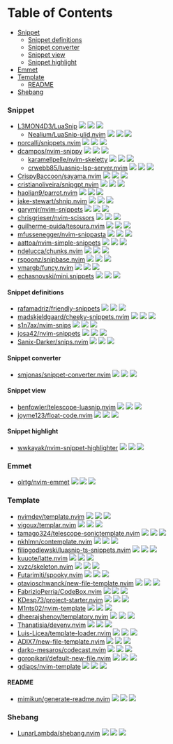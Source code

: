 # Table of Contents

<!-- toc -->

- [Snippet](#snippet)
  * [Snippet definitions](#snippet-definitions)
  * [Snippet converter](#snippet-converter)
  * [Snippet view](#snippet-view)
  * [Snippet highlight](#snippet-highlight)
- [Emmet](#emmet)
- [Template](#template)
  * [README](#readme)
- [Shebang](#shebang)

<!-- tocstop -->

### Snippet

- [L3MON4D3/LuaSnip](https://github.com/L3MON4D3/LuaSnip) ![](https://img.shields.io/github/stars/L3MON4D3/LuaSnip) ![](https://img.shields.io/github/last-commit/L3MON4D3/LuaSnip) ![](https://img.shields.io/github/commit-activity/y/L3MON4D3/LuaSnip)
  - [Nealium/LuaSnip-ulid.nvim](https://github.com/Nealium/LuaSnip-ulid.nvim) ![](https://img.shields.io/github/stars/Nealium/LuaSnip-ulid.nvim) ![](https://img.shields.io/github/last-commit/Nealium/LuaSnip-ulid.nvim) ![](https://img.shields.io/github/commit-activity/y/Nealium/LuaSnip-ulid.nvim)
- [norcalli/snippets.nvim](https://github.com/norcalli/snippets.nvim) ![](https://img.shields.io/github/stars/norcalli/snippets.nvim) ![](https://img.shields.io/github/last-commit/norcalli/snippets.nvim) ![](https://img.shields.io/github/commit-activity/y/norcalli/snippets.nvim)
- [dcampos/nvim-snippy](https://github.com/dcampos/nvim-snippy) ![](https://img.shields.io/github/stars/dcampos/nvim-snippy) ![](https://img.shields.io/github/last-commit/dcampos/nvim-snippy) ![](https://img.shields.io/github/commit-activity/y/dcampos/nvim-snippy)
  - [karamellpelle/nvim-skeletty](https://github.com/karamellpelle/nvim-skeletty) ![](https://img.shields.io/github/stars/karamellpelle/nvim-skeletty) ![](https://img.shields.io/github/last-commit/karamellpelle/nvim-skeletty) ![](https://img.shields.io/github/commit-activity/y/karamellpelle/nvim-skeletty)
  - [crwebb85/luasnip-lsp-server.nvim](https://github.com/crwebb85/luasnip-lsp-server.nvim) ![](https://img.shields.io/github/stars/crwebb85/luasnip-lsp-server.nvim) ![](https://img.shields.io/github/last-commit/crwebb85/luasnip-lsp-server.nvim) ![](https://img.shields.io/github/commit-activity/y/crwebb85/luasnip-lsp-server.nvim)
- [CrispyBaccoon/sayama.nvim](https://github.com/CrispyBaccoon/sayama.nvim) ![](https://img.shields.io/github/stars/CrispyBaccoon/sayama.nvim) ![](https://img.shields.io/github/last-commit/CrispyBaccoon/sayama.nvim) ![](https://img.shields.io/github/commit-activity/y/CrispyBaccoon/sayama.nvim)
- [cristianoliveira/snipgpt.nvim](https://github.com/cristianoliveira/snipgpt.nvim) ![](https://img.shields.io/github/stars/cristianoliveira/snipgpt.nvim) ![](https://img.shields.io/github/last-commit/cristianoliveira/snipgpt.nvim) ![](https://img.shields.io/github/commit-activity/y/cristianoliveira/snipgpt.nvim)
- [haolian9/parrot.nvim](https://github.com/haolian9/parrot.nvim) ![](https://img.shields.io/github/stars/haolian9/parrot.nvim) ![](https://img.shields.io/github/last-commit/haolian9/parrot.nvim) ![](https://img.shields.io/github/commit-activity/y/haolian9/parrot.nvim)
- [jake-stewart/shnip.nvim](https://github.com/jake-stewart/shnip.nvim) ![](https://img.shields.io/github/stars/jake-stewart/shnip.nvim) ![](https://img.shields.io/github/last-commit/jake-stewart/shnip.nvim) ![](https://img.shields.io/github/commit-activity/y/jake-stewart/shnip.nvim)
- [garymjr/nvim-snippets](https://github.com/garymjr/nvim-snippets) ![](https://img.shields.io/github/stars/garymjr/nvim-snippets) ![](https://img.shields.io/github/last-commit/garymjr/nvim-snippets) ![](https://img.shields.io/github/commit-activity/y/garymjr/nvim-snippets)
- [chrisgrieser/nvim-scissors](https://github.com/chrisgrieser/nvim-scissors) ![](https://img.shields.io/github/stars/chrisgrieser/nvim-scissors) ![](https://img.shields.io/github/last-commit/chrisgrieser/nvim-scissors) ![](https://img.shields.io/github/commit-activity/y/chrisgrieser/nvim-scissors)
- [guilherme-puida/tesoura.nvim](https://github.com/guilherme-puida/tesoura.nvim) ![](https://img.shields.io/github/stars/guilherme-puida/tesoura.nvim) ![](https://img.shields.io/github/last-commit/guilherme-puida/tesoura.nvim) ![](https://img.shields.io/github/commit-activity/y/guilherme-puida/tesoura.nvim)
- [mfussenegger/nvim-snippasta](https://github.com/mfussenegger/nvim-snippasta) ![](https://img.shields.io/github/stars/mfussenegger/nvim-snippasta) ![](https://img.shields.io/github/last-commit/mfussenegger/nvim-snippasta) ![](https://img.shields.io/github/commit-activity/y/mfussenegger/nvim-snippasta)
- [aattoa/nvim-simple-snippets](https://github.com/aattoa/nvim-simple-snippets) ![](https://img.shields.io/github/stars/aattoa/nvim-simple-snippets) ![](https://img.shields.io/github/last-commit/aattoa/nvim-simple-snippets) ![](https://img.shields.io/github/commit-activity/y/aattoa/nvim-simple-snippets)
- [ndelucca/chunks.nvim](https://github.com/ndelucca/chunks.nvim) ![](https://img.shields.io/github/stars/ndelucca/chunks.nvim) ![](https://img.shields.io/github/last-commit/ndelucca/chunks.nvim) ![](https://img.shields.io/github/commit-activity/y/ndelucca/chunks.nvim)
- [rspoonz/snipbase.nvim](https://github.com/rspoonz/snipbase.nvim) ![](https://img.shields.io/github/stars/rspoonz/snipbase.nvim) ![](https://img.shields.io/github/last-commit/rspoonz/snipbase.nvim) ![](https://img.shields.io/github/commit-activity/y/rspoonz/snipbase.nvim)
- [vmargb/funcy.nvim](https://github.com/vmargb/funcy.nvim) ![](https://img.shields.io/github/stars/vmargb/funcy.nvim) ![](https://img.shields.io/github/last-commit/vmargb/funcy.nvim) ![](https://img.shields.io/github/commit-activity/y/vmargb/funcy.nvim)
- [echasnovski/mini.snippets](https://github.com/echasnovski/mini.snippets) ![](https://img.shields.io/github/stars/echasnovski/mini.snippets) ![](https://img.shields.io/github/last-commit/echasnovski/mini.snippets) ![](https://img.shields.io/github/commit-activity/y/echasnovski/mini.snippets)

#### Snippet definitions

- [rafamadriz/friendly-snippets](https://github.com/rafamadriz/friendly-snippets) ![](https://img.shields.io/github/stars/rafamadriz/friendly-snippets) ![](https://img.shields.io/github/last-commit/rafamadriz/friendly-snippets) ![](https://img.shields.io/github/commit-activity/y/rafamadriz/friendly-snippets)
- [madskjeldgaard/cheeky-snippets.nvim](https://github.com/madskjeldgaard/cheeky-snippets.nvim) ![](https://img.shields.io/github/stars/madskjeldgaard/cheeky-snippets.nvim) ![](https://img.shields.io/github/last-commit/madskjeldgaard/cheeky-snippets.nvim) ![](https://img.shields.io/github/commit-activity/y/madskjeldgaard/cheeky-snippets.nvim)
- [s1n7ax/nvim-snips](https://github.com/s1n7ax/nvim-snips) ![](https://img.shields.io/github/stars/s1n7ax/nvim-snips) ![](https://img.shields.io/github/last-commit/s1n7ax/nvim-snips) ![](https://img.shields.io/github/commit-activity/y/s1n7ax/nvim-snips)
- [josa42/nvim-snippets](https://github.com/josa42/nvim-snippets) ![](https://img.shields.io/github/stars/josa42/nvim-snippets) ![](https://img.shields.io/github/last-commit/josa42/nvim-snippets) ![](https://img.shields.io/github/commit-activity/y/josa42/nvim-snippets)
- [Sanix-Darker/snips.nvim](https://github.com/Sanix-Darker/snips.nvim) ![](https://img.shields.io/github/stars/Sanix-Darker/snips.nvim) ![](https://img.shields.io/github/last-commit/Sanix-Darker/snips.nvim) ![](https://img.shields.io/github/commit-activity/y/Sanix-Darker/snips.nvim)

#### Snippet converter

- [smjonas/snippet-converter.nvim](https://github.com/smjonas/snippet-converter.nvim) ![](https://img.shields.io/github/stars/smjonas/snippet-converter.nvim) ![](https://img.shields.io/github/last-commit/smjonas/snippet-converter.nvim) ![](https://img.shields.io/github/commit-activity/y/smjonas/snippet-converter.nvim)

#### Snippet view

- [benfowler/telescope-luasnip.nvim](https://github.com/benfowler/telescope-luasnip.nvim) ![](https://img.shields.io/github/stars/benfowler/telescope-luasnip.nvim) ![](https://img.shields.io/github/last-commit/benfowler/telescope-luasnip.nvim) ![](https://img.shields.io/github/commit-activity/y/benfowler/telescope-luasnip.nvim)
- [joyme123/float-code.nvim](https://github.com/joyme123/float-code.nvim) ![](https://img.shields.io/github/stars/joyme123/float-code.nvim) ![](https://img.shields.io/github/last-commit/joyme123/float-code.nvim) ![](https://img.shields.io/github/commit-activity/y/joyme123/float-code.nvim)

#### Snippet highlight

- [wwkayak/nvim-snippet-highlighter](https://github.com/wwkayak/nvim-snippet-highlighter) ![](https://img.shields.io/github/stars/wwkayak/nvim-snippet-highlighter) ![](https://img.shields.io/github/last-commit/wwkayak/nvim-snippet-highlighter) ![](https://img.shields.io/github/commit-activity/y/wwkayak/nvim-snippet-highlighter)

### Emmet

- [olrtg/nvim-emmet](https://github.com/olrtg/nvim-emmet) ![](https://img.shields.io/github/stars/olrtg/nvim-emmet) ![](https://img.shields.io/github/last-commit/olrtg/nvim-emmet) ![](https://img.shields.io/github/commit-activity/y/olrtg/nvim-emmet)

### Template

- [nvimdev/template.nvim](https://github.com/nvimdev/template.nvim) ![](https://img.shields.io/github/stars/nvimdev/template.nvim) ![](https://img.shields.io/github/last-commit/nvimdev/template.nvim) ![](https://img.shields.io/github/commit-activity/y/nvimdev/template.nvim)
- [vigoux/templar.nvim](https://github.com/vigoux/templar.nvim) ![](https://img.shields.io/github/stars/vigoux/templar.nvim) ![](https://img.shields.io/github/last-commit/vigoux/templar.nvim) ![](https://img.shields.io/github/commit-activity/y/vigoux/templar.nvim)
- [tamago324/telescope-sonictemplate.nvim](https://github.com/tamago324/telescope-sonictemplate.nvim) ![](https://img.shields.io/github/stars/tamago324/telescope-sonictemplate.nvim) ![](https://img.shields.io/github/last-commit/tamago324/telescope-sonictemplate.nvim) ![](https://img.shields.io/github/commit-activity/y/tamago324/telescope-sonictemplate.nvim)
- [nkhlmn/contemplate.nvim](https://github.com/nkhlmn/contemplate.nvim) ![](https://img.shields.io/github/stars/nkhlmn/contemplate.nvim) ![](https://img.shields.io/github/last-commit/nkhlmn/contemplate.nvim) ![](https://img.shields.io/github/commit-activity/y/nkhlmn/contemplate.nvim)
- [filipgodlewski/luasnip-ts-snippets.nvim](https://github.com/filipgodlewski/luasnip-ts-snippets.nvim) ![](https://img.shields.io/github/stars/filipgodlewski/luasnip-ts-snippets.nvim) ![](https://img.shields.io/github/last-commit/filipgodlewski/luasnip-ts-snippets.nvim) ![](https://img.shields.io/github/commit-activity/y/filipgodlewski/luasnip-ts-snippets.nvim)
- [kuuote/latte.nvim](https://github.com/kuuote/latte.nvim) ![](https://img.shields.io/github/stars/kuuote/latte.nvim) ![](https://img.shields.io/github/last-commit/kuuote/latte.nvim) ![](https://img.shields.io/github/commit-activity/y/kuuote/latte.nvim)
- [xvzc/skeleton.nvim](https://github.com/xvzc/skeleton.nvim) ![](https://img.shields.io/github/stars/xvzc/skeleton.nvim) ![](https://img.shields.io/github/last-commit/xvzc/skeleton.nvim) ![](https://img.shields.io/github/commit-activity/y/xvzc/skeleton.nvim)
- [Futarimiti/spooky.nvim](https://github.com/Futarimiti/spooky.nvim) ![](https://img.shields.io/github/stars/Futarimiti/spooky.nvim) ![](https://img.shields.io/github/last-commit/Futarimiti/spooky.nvim) ![](https://img.shields.io/github/commit-activity/y/Futarimiti/spooky.nvim)
- [otavioschwanck/new-file-template.nvim](https://github.com/otavioschwanck/new-file-template.nvim) ![](https://img.shields.io/github/stars/otavioschwanck/new-file-template.nvim) ![](https://img.shields.io/github/last-commit/otavioschwanck/new-file-template.nvim) ![](https://img.shields.io/github/commit-activity/y/otavioschwanck/new-file-template.nvim)
- [FabrizioPerria/CodeBox.nvim](https://github.com/FabrizioPerria/CodeBox.nvim) ![](https://img.shields.io/github/stars/FabrizioPerria/CodeBox.nvim) ![](https://img.shields.io/github/last-commit/FabrizioPerria/CodeBox.nvim) ![](https://img.shields.io/github/commit-activity/y/FabrizioPerria/CodeBox.nvim)
- [KDesp73/project-starter.nvim](https://github.com/KDesp73/project-starter.nvim) ![](https://img.shields.io/github/stars/KDesp73/project-starter.nvim) ![](https://img.shields.io/github/last-commit/KDesp73/project-starter.nvim) ![](https://img.shields.io/github/commit-activity/y/KDesp73/project-starter.nvim)
- [M1nts02/nvim-template](https://github.com/M1nts02/nvim-template) ![](https://img.shields.io/github/stars/M1nts02/nvim-template) ![](https://img.shields.io/github/last-commit/M1nts02/nvim-template) ![](https://img.shields.io/github/commit-activity/y/M1nts02/nvim-template)
- [dheerajshenoy/templatory.nvim](https://github.com/dheerajshenoy/templatory.nvim) ![](https://img.shields.io/github/stars/dheerajshenoy/templatory.nvim) ![](https://img.shields.io/github/last-commit/dheerajshenoy/templatory.nvim) ![](https://img.shields.io/github/commit-activity/y/dheerajshenoy/templatory.nvim)
- [Thanatisia/devenv.nvim](https://github.com/Thanatisia/devenv.nvim) ![](https://img.shields.io/github/stars/Thanatisia/devenv.nvim) ![](https://img.shields.io/github/last-commit/Thanatisia/devenv.nvim) ![](https://img.shields.io/github/commit-activity/y/Thanatisia/devenv.nvim)
- [Luis-Licea/template-loader.nvim](https://github.com/Luis-Licea/template-loader.nvim) ![](https://img.shields.io/github/stars/Luis-Licea/template-loader.nvim) ![](https://img.shields.io/github/last-commit/Luis-Licea/template-loader.nvim) ![](https://img.shields.io/github/commit-activity/y/Luis-Licea/template-loader.nvim)
- [ADIX7/new-file-template.nvim](https://github.com/ADIX7/new-file-template.nvim) ![](https://img.shields.io/github/stars/ADIX7/new-file-template.nvim) ![](https://img.shields.io/github/last-commit/ADIX7/new-file-template.nvim) ![](https://img.shields.io/github/commit-activity/y/ADIX7/new-file-template.nvim)
- [darko-mesaros/codecast.nvim](https://github.com/darko-mesaros/codecast.nvim) ![](https://img.shields.io/github/stars/darko-mesaros/codecast.nvim) ![](https://img.shields.io/github/last-commit/darko-mesaros/codecast.nvim) ![](https://img.shields.io/github/commit-activity/y/darko-mesaros/codecast.nvim)
- [goropikari/default-new-file.nvim](https://github.com/goropikari/default-new-file.nvim) ![](https://img.shields.io/github/stars/goropikari/default-new-file.nvim) ![](https://img.shields.io/github/last-commit/goropikari/default-new-file.nvim) ![](https://img.shields.io/github/commit-activity/y/goropikari/default-new-file.nvim)
- [qdiaps/nvim-template](https://github.com/qdiaps/nvim-template) ![](https://img.shields.io/github/stars/qdiaps/nvim-template) ![](https://img.shields.io/github/last-commit/qdiaps/nvim-template) ![](https://img.shields.io/github/commit-activity/y/qdiaps/nvim-template)

#### README

- [mimikun/generate-readme.nvim](https://github.com/mimikun/generate-readme.nvim) ![](https://img.shields.io/github/stars/mimikun/generate-readme.nvim) ![](https://img.shields.io/github/last-commit/mimikun/generate-readme.nvim) ![](https://img.shields.io/github/commit-activity/y/mimikun/generate-readme.nvim)

### Shebang

- [LunarLambda/shebang.nvim](https://github.com/LunarLambda/shebang.nvim) ![](https://img.shields.io/github/stars/LunarLambda/shebang.nvim) ![](https://img.shields.io/github/last-commit/LunarLambda/shebang.nvim) ![](https://img.shields.io/github/commit-activity/y/LunarLambda/shebang.nvim)

